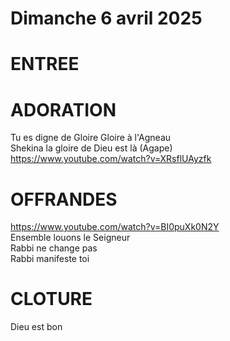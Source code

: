 # Dimanche 6 avril 2025

# ENTREE


# ADORATION
Tu es digne de Gloire
Gloire à l'Agneau  
Shekina la gloire de Dieu est là (Agape)    
https://www.youtube.com/watch?v=XRsflUAyzfk  

# OFFRANDES
https://www.youtube.com/watch?v=BI0puXk0N2Y  
Ensemble louons le Seigneur  
Rabbi ne change pas  
Rabbi manifeste toi  

# CLOTURE
Dieu est bon  
